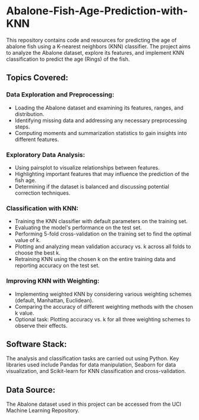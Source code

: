 # Abalone-Fish-Age-Prediction-with-KNN
This repository contains code and resources for predicting the age of abalone fish using a K-nearest neighbors (KNN) classifier. The project aims to analyze the Abalone dataset, explore its features, and implement KNN classification to predict the age (Rings) of the fish.

## Topics Covered:

### Data Exploration and Preprocessing:

* Loading the Abalone dataset and examining its features, ranges, and distribution.
* Identifying missing data and addressing any necessary preprocessing steps.
* Computing moments and summarization statistics to gain insights into different features.

### Exploratory Data Analysis:

* Using pairsplot to visualize relationships between features.
* Highlighting important features that may influence the prediction of the fish age.
* Determining if the dataset is balanced and discussing potential correction techniques.

### Classification with KNN:

* Training the KNN classifier with default parameters on the training set.
* Evaluating the model's performance on the test set.
* Performing 5-fold cross-validation on the training set to find the optimal value of k.
* Plotting and analyzing mean validation accuracy vs. k across all folds to choose the best k.
* Retraining KNN using the chosen k on the entire training data and reporting accuracy on the test set.

### Improving KNN with Weighting:

* Implementing weighted KNN by considering various weighting schemes (default, Manhattan, Euclidean).
* Comparing the accuracy of different weighting methods with the chosen k value.
* Optional task: Plotting accuracy vs. k for all three weighting schemes to observe their effects.


## Software Stack:
The analysis and classification tasks are carried out using Python. Key libraries used include Pandas for data manipulation, Seaborn for data visualization, and Scikit-learn for KNN classification and cross-validation.

## Data Source:
The Abalone dataset used in this project can be accessed from the UCI Machine Learning Repository.
